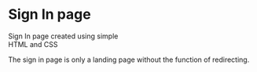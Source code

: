 # Sign In page
Sign In page created using simple<br>
HTML and CSS 


The sign in page is only a landing page 
without the function of redirecting.